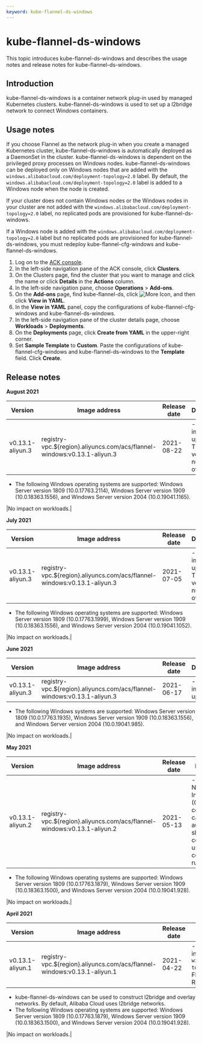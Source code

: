 ```yaml
---
keyword: kube-flannel-ds-windows
---
```


# kube-flannel-ds-windows

This topic introduces kube-flannel-ds-windows and describes the usage notes and release notes for kube-flannel-ds-windows.

## Introduction

kube-flannel-ds-windows is a container network plug-in used by managed Kubernetes clusters. kube-flannel-ds-windows is used to set up a l2bridge network to connect Windows containers.

## Usage notes

If you choose Flannel as the network plug-in when you create a managed Kubernetes cluster, kube-flannel-ds-windows is automatically deployed as a DaemonSet in the cluster. kube-flannel-ds-windows is dependent on the privileged proxy processes on Windows nodes. kube-flannel-ds-windows can be deployed only on Windows nodes that are added with the `windows.alibabacloud.com/deployment-topology=2.0` label. By default, the `windows.alibabacloud.com/deployment-topology=2.0` label is added to a Windows node when the node is created.

If your cluster does not contain Windows nodes or the Windows nodes in your cluster are not added with the `windows.alibabacloud.com/deployment-topology=2.0` label, no replicated pods are provisioned for kube-flannel-ds-windows.

If a Windows node is added with the `windows.alibabacloud.com/deployment-topology=2.0` label but no replicated pods are provisioned for kube-flannel-ds-windows, you must redeploy kube-flannel-cfg-windows and kube-flannel-ds-windows.

1.  Log on to the [ACK console](https://cs.console.aliyun.com).
2.  In the left-side navigation pane of the ACK console, click **Clusters**.
3.  On the Clusters page, find the cluster that you want to manage and click the name or click **Details** in the **Actions** column.
4.  In the left-side navigation pane, choose **Operations** \> **Add-ons**.
5.  On the **Add-ons** page, find kube-flannel-ds, click ![More Icon](https://help-static-aliyun-doc.aliyuncs.com/assets/img/en-US/2215336261/p283826.png), and then click **View in YAML**.
6.  In the **View in YAML** panel, copy the configurations of kube-flannel-cfg-windows and kube-flannel-ds-windows.
7.  In the left-side navigation pane of the cluster details page, choose **Workloads** \> **Deployments**.
8.  On the **Deployments** page, click **Create from YAML** in the upper-right corner.
9.  Set **Sample Template** to **Custom**. Paste the configurations of kube-flannel-cfg-windows and kube-flannel-ds-windows to the **Template** field. Click **Create**.

## Release notes

**August 2021**

|Version|Image address|Release date|Description|Impact|
|-------|-------------|------------|-----------|------|
|v0.13.1-aliyun.3|registry-vpc.$\{region\}.aliyuncs.com/acs/flannel-windows:v0.13.1-aliyun.3|2021-08-22|-   The base images are updated. The original version number is overwritten.
-   The following Windows operating systems are supported: Windows Server version 1809 \(10.0.17763.2114\), Windows Server version 1909 \(10.0.18363.1556\), and Windows Server version 2004 \(10.0.19041.1165\).

|No impact on workloads.|

**July 2021**

|Version|Image address|Release date|Description|Impact|
|-------|-------------|------------|-----------|------|
|v0.13.1-aliyun.3|registry-vpc.$\{region\}.aliyuncs.com/acs/flannel-windows:v0.13.1-aliyun.3|2021-07-05|-   The base images are updated. The original version number is overwritten.
-   The following Windows operating systems are supported: Windows Server version 1809 \(10.0.17763.1999\), Windows Server version 1909 \(10.0.18363.1556\), and Windows Server version 2004 \(10.0.19041.1052\).

|No impact on workloads.|

**June 2021**

|Version|Image address|Release date|Description|Impact|
|-------|-------------|------------|-----------|------|
|v0.13.1-aliyun.3|registry-vpc.$\{region\}.aliyuncs.com/acs/flannel-windows:v0.13.1-aliyun.3|2021-06-17|-   The base images are updated.
-   The following Windows systems are supported: Windows Server version 1809 \(10.0.17763.1935\), Windows Server version 1909 \(10.0.18363.1556\), and Windows Server version 2004 \(10.0.19041.985\).

|No impact on workloads.|

**May 2021**

|Version|Image address|Release date|Description|Impact|
|-------|-------------|------------|-----------|------|
|v0.13.1-aliyun.2|registry-vpc.$\{region\}.aliyuncs.com/acs/flannel-windows:v0.13.1-aliyun.2|2021-05-13|-   Container Network Interface \(CNI\) configurations can be automatically shifted when containerd is used as the container runtime.
-   The following Windows operating systems are supported: Windows Server version 1809 \(10.0.17763.1879\), Windows Server version 1909 \(10.0.18363.1500\), and Windows Server version 2004 \(10.0.19041.928\).

|No impact on workloads.|

**April 2021**

|Version|Image address|Release date|Description|Impact|
|-------|-------------|------------|-----------|------|
|v0.13.1-aliyun.1|registry-vpc.$\{region\}.aliyuncs.com/acs/flannel-windows:v0.13.1-aliyun.1|2021-04-22|-   Rancher Wins is automatically installed on a Windows node with the `windows.alibabacloud.com/deployment-topology=2.0` label. You can deploy Flannel on a Windows node by using Rancher Wins.
-   kube-flannel-ds-windows can be used to construct l2bridge and overlay networks. By default, Alibaba Cloud uses l2bridge networks.
-   The following Windows operating systems are supported: Windows Server version 1809 \(10.0.17763.1879\), Windows Server version 1909 \(10.0.18363.1500\), and Windows Server version 2004 \(10.0.19041.928\).

|No impact on workloads.|


